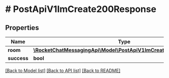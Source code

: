 # # PostApiV1ImCreate200Response

## Properties

Name | Type | Description | Notes
------------ | ------------- | ------------- | -------------
**room** | [**\RocketChatMessagingApi\Model\PostApiV1ImCreate200ResponseRoom**](PostApiV1ImCreate200ResponseRoom.md) |  | [optional]
**success** | **bool** |  | [optional]

[[Back to Model list]](../../README.md#models) [[Back to API list]](../../README.md#endpoints) [[Back to README]](../../README.md)
